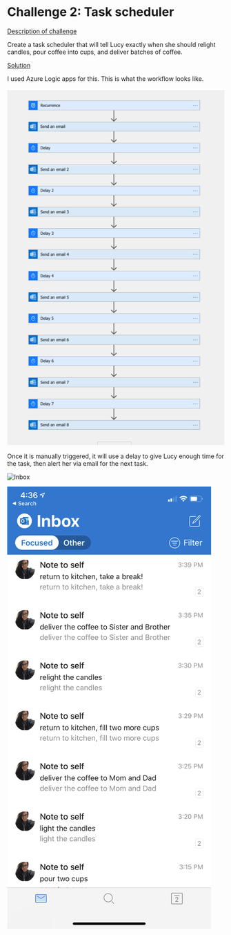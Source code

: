 # Challenge 2: Task scheduler

[Description of challenge](https://25daysofserverless.com/calendar/2)


Create a task scheduler that will tell Lucy exactly when she should relight candles, pour coffee into cups, and deliver batches of coffee.



[Solution](https://github.com/madebygps/25-days-of-serverless-2019/blob/master/day_02/day_02_logicapp_template.json)

I used Azure Logic apps for this. This is what the workflow looks like. 

![Workflow](logicapp.png "Workflow")

Once it is manually triggered, it will use a  delay to give Lucy enough time for the task, then alert her via email for the next task.


![Inbox](email.gif "Inbox")

![Inbox](emails.png "Inbox")

